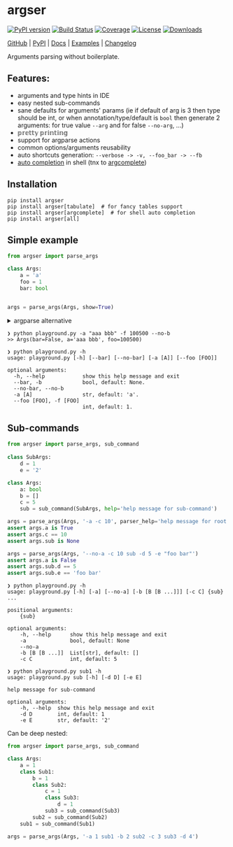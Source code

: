 # argser

[![PyPI version](https://badge.fury.io/py/argser.svg)](http://badge.fury.io/py/argser)
[![Build Status](https://github.com/vanyakosmos/argser/workflows/test-publish/badge.svg)](https://github.com/vanyakosmos/argser/actions?workflow=test-publish)
[![Coverage](https://codecov.io/gh/vanyakosmos/argser/branch/master/graph/badge.svg)](https://codecov.io/gh/vanyakosmos/argser)
[![License](https://img.shields.io/github/license/mashape/apistatus.svg)](https://pypi.python.org/pypi/argser/)
[![Downloads](https://pepy.tech/badge/argser)](https://pepy.tech/project/argser)

[GitHub](https://github.com/vanyakosmos/argser) | 
[PyPI](https://pypi.org/project/argser/) | 
[Docs](https://argser.readthedocs.io/en/latest) | 
[Examples](https://argser.readthedocs.io/en/latest/examples.html) | 
[Changelog](CHANGELOG.md)

Arguments parsing without boilerplate.

## Features:
- arguments and type hints in IDE
- easy nested sub-commands
- sane defaults for arguments' params (ie if default of arg is 3 then type should be int, or when annotation/type/default is `bool` then generate 2 arguments: for true value `--arg` and for false `--no-arg`, ...)
- 𝕡𝕣𝕖𝕥𝕥𝕪 𝕡𝕣𝕚𝕟𝕥𝕚𝕟𝕘
- support for argparse actions
- common options/arguments reusability
- auto shortcuts generation: `--verbose -> -v, --foo_bar -> --fb`
- [auto completion](https://argser.readthedocs.io/en/latest/examples.html#auto-completion) in shell (tnx to [argcomplete](https://argcomplete.readthedocs.io/en/latest/))


## Installation

```text
pip install argser
pip install argser[tabulate]  # for fancy tables support
pip install argser[argcomplete]  # for shell auto completion
pip install argser[all]
```


## Simple example

```python
from argser import parse_args

class Args:
    a = 'a'
    foo = 1
    bar: bool


args = parse_args(Args, show=True)
```

<details>
<summary>argparse alternative</summary>
    
```python
from argparse import ArgumentParser

parser = ArgumentParser()
parser.add_argument('-a', type=str, default='a', help="str, default: 'a'")
parser.add_argument('--foo', '-f', dest='foo', type=int, default=1, help="int, default: 1")
parser.add_argument('--bar', '-b', dest='bar', action='store_true', help="bool, default: None")
parser.add_argument('--no-bar', '--no-b', dest='bar', action='store_false')
parser.set_defaults(bar=None)

args = parser.parse_args()
print(args)
```
</details>

```text
❯ python playground.py -a "aaa bbb" -f 100500 --no-b
>> Args(bar=False, a='aaa bbb', foo=100500)
```

```text
❯ python playground.py -h
usage: playground.py [-h] [--bar] [--no-bar] [-a [A]] [--foo [FOO]]

optional arguments:
  -h, --help            show this help message and exit
  --bar, -b             bool, default: None.
  --no-bar, --no-b
  -a [A]                str, default: 'a'.
  --foo [FOO], -f [FOO]
                        int, default: 1.
```


## Sub-commands

```python
from argser import parse_args, sub_command
    
class SubArgs:
    d = 1
    e = '2'

class Args:
    a: bool
    b = []
    c = 5
    sub = sub_command(SubArgs, help='help message for sub-command')

args = parse_args(Args, '-a -c 10', parser_help='help message for root parser')
assert args.a is True
assert args.c == 10
assert args.sub is None

args = parse_args(Args, '--no-a -c 10 sub -d 5 -e "foo bar"')
assert args.a is False
assert args.sub.d == 5
assert args.sub.e == 'foo bar'
```

```text
❯ python playground.py -h
usage: playground.py [-h] [-a] [--no-a] [-b [B [B ...]]] [-c C] {sub} ...

positional arguments:
    {sub}

optional arguments:
    -h, --help      show this help message and exit
    -a              bool, default: None
    --no-a
    -b [B [B ...]]  List[str], default: []
    -c C            int, default: 5
```

```text
❯ python playground.py sub1 -h
usage: playground.py sub [-h] [-d D] [-e E]

help message for sub-command

optional arguments:
    -h, --help  show this help message and exit
    -d D        int, default: 1
    -e E        str, default: '2'
```

Can be deep nested:
```python
from argser import parse_args, sub_command

class Args:
    a = 1
    class Sub1:
        b = 1
        class Sub2:
            c = 1
            class Sub3:
                d = 1
            sub3 = sub_command(Sub3)
        sub2 = sub_command(Sub2)
    sub1 = sub_command(Sub1)

args = parse_args(Args, '-a 1 sub1 -b 2 sub2 -c 3 sub3 -d 4')
```
